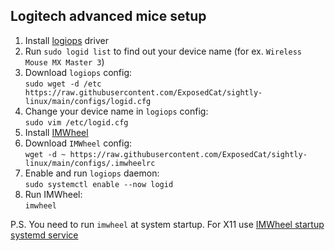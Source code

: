 ## Logitech advanced mice setup

1. Install <a href="https://github.com/PixlOne/logiops">logiops</a> driver
2. Run `sudo logid list` to find out your device name (for ex. `Wireless Mouse MX Master 3`)
3. Download `logiops` config:  
   `sudo wget -d /etc https://raw.githubusercontent.com/ExposedCat/sightly-linux/main/configs/logid.cfg`
4. Change your device name in `logiops` config:  
   `sudo vim /etc/logid.cfg`
5. Install <a href="https://wiki.archlinux.org/title/IMWheel">IMWheel</a>
6. Download `IMWheel` config:  
   `wget -d ~ https://raw.githubusercontent.com/ExposedCat/sightly-linux/main/configs/.imwheelrc`
7. Enable and run `logiops` daemon:  
   `sudo systemctl enable --now logid`
8. Run IMWheel:  
   `imwheel`
   
P.S. You need to run `imwheel` at system startup. For X11 use <a href="https://github.com/ExposedCat/sightly-linux/blob/main/configs/imwheel.service">IMWheel startup systemd service</a>
